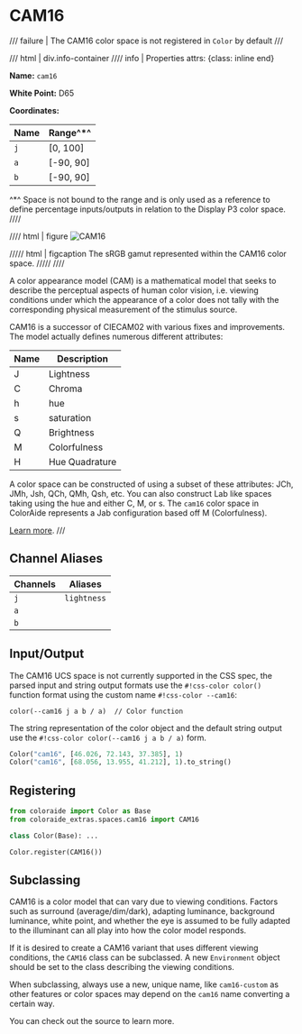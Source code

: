 # CAM16

/// failure | The CAM16 color space is not registered in `Color` by default
///

/// html | div.info-container
//// info | Properties
    attrs: {class: inline end}

**Name:** `cam16`

**White Point:** D65

**Coordinates:**

Name | Range^\*^
---- | -----
`j`  | [0, 100]
`a`  | [-90, 90]
`b`  | [-90, 90]

^\*^ Space is not bound to the range and is only used as a reference to define percentage inputs/outputs in
relation to the Display P3 color space.
////

//// html | figure
![CAM16](../images/cam16.png)

///// html | figcaption
The sRGB gamut represented within the CAM16 color space.
/////
////

A color appearance model (CAM) is a mathematical model that seeks to describe the perceptual aspects of human color
vision, i.e. viewing conditions under which the appearance of a color does not tally with the corresponding physical
measurement of the stimulus source.

CAM16 is a successor of CIECAM02 with various fixes and improvements. The model actually defines numerous different
attributes:

Name | Description
---- | -----------
J    | Lightness
C    | Chroma
h    | hue
s    | saturation
Q    | Brightness
M    | Colorfulness
H    | Hue Quadrature

A color space can be constructed of using a subset of these attributes: JCh, JMh, Jsh, QCh, QMh, Qsh, etc. You can also
construct Lab like spaces taking using the hue and either C, M, or s. The `cam16` color space in ColorAide represents
a Jab configuration based off M (Colorfulness).

[Learn more](https://doi.org/10.1002/col.22131).
///

## Channel Aliases

Channels | Aliases
-------- | -------
`j`      | `lightness`
`a`      |
`b`      |

## Input/Output

The CAM16 UCS space is not currently supported in the CSS spec, the parsed input and string output formats use
the `#!css-color color()` function format using the custom name `#!css-color --cam16`:

```css-color
color(--cam16 j a b / a)  // Color function
```

The string representation of the color object and the default string output use the
`#!css-color color(--cam16 j a b / a)` form.

```py play
Color("cam16", [46.026, 72.143, 37.385], 1)
Color("cam16", [68.056, 13.955, 41.212], 1).to_string()
```

## Registering

```py
from coloraide import Color as Base
from coloraide_extras.spaces.cam16 import CAM16

class Color(Base): ...

Color.register(CAM16())
```

## Subclassing

CAM16 is a color model that can vary due to viewing conditions. Factors such as surround (average/dim/dark), adapting
luminance, background luminance, white point, and whether the eye is assumed to be fully adapted to the illuminant can
all play into how the color model responds.

If it is desired to create a CAM16 variant that uses different viewing conditions, the `CAM16` class can be subclassed.
A new `Environment` object should be set to the class describing the viewing conditions.

When subclassing, always use a new, unique name, like `cam16-custom` as other features or color spaces may depend on the
`cam16` name converting a certain way.

You can check out the source to learn more.
